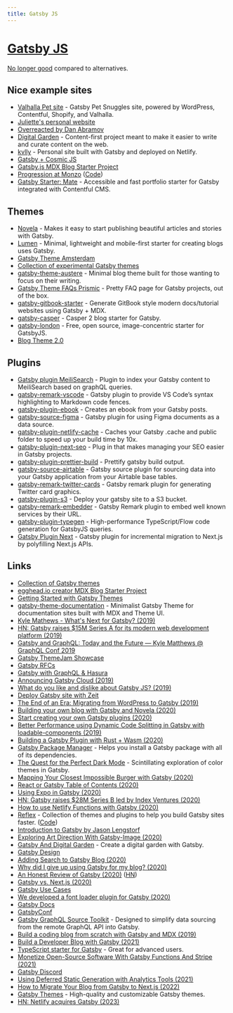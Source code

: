 ```yaml
---
title: Gatsby JS
---
```


# [Gatsby JS](https://www.gatsbyjs.org/)

[No longer good](https://twitter.com/tannerlinsley/status/1539848277641666560) compared to alternatives.

## Nice example sites

- [Valhalla Pet site](https://github.com/gatsby-inc/valhalla-examples) - Gatsby Pet Snuggles site, powered by WordPress, Contentful, Shopify, and Valhalla.
- [Juliette's personal website](https://github.com/juliettepretot/juliette.sh)
- [Overreacted by Dan Abramov](https://github.com/gaearon/overreacted.io)
- [Digital Garden](https://github.com/johno/digital-garden) - Content-first project meant to make it easier to write and curate content on the web.
- [kvlly](https://github.com/kellyvaughn/kvlly) - Personal site built with Gatsby and deployed on Netlify.
- [Gatsby + Cosmic JS](https://github.com/DSchau/-gatsby-blog-cosmicjs-)
- [Gatsby.js MDX Blog Starter Project](https://github.com/rwieruch/gatsby-mdx-blog-starter-project)
- [Progression at Monzo](https://progression.monzo.com/) ([Code](https://github.com/monzo/progression-framework))
- [Gatsby Starter: Mate](https://github.com/EmaSuriano/gatsby-starter-mate) - Accessible and fast portfolio starter for Gatsby integrated with Contentful CMS.

## Themes

- [Novela](https://github.com/narative/gatsby-theme-novela) - Makes it easy to start publishing beautiful articles and stories with Gatsby.
- [Lumen](https://github.com/alxshelepenok/gatsby-starter-lumen) - Minimal, lightweight and mobile-first starter for creating blogs uses Gatsby.
- [Gatsby Theme Amsterdam](https://github.com/ryanwiemer/gatsby-theme-amsterdam)
- [Collection of experimental Gatsby themes](https://github.com/jxnblk/gatsby-themes)
- [gatsby-theme-austere](https://github.com/johno/gatsby-theme-austere) - Minimal blog theme built for those wanting to focus on their writing.
- [Gatsby Theme FAQs Prismic](https://github.com/littleplusbig/gatsby-theme-faqs-prismic) - Pretty FAQ page for Gatsby projects, out of the box.
- [gatsby-gitbook-starter](https://github.com/hasura/gatsby-gitbook-starter) - Generate GitBook style modern docs/tutorial websites using Gatsby + MDX.
- [gatsby-casper](https://github.com/scttcper/gatsby-casper) - Casper 2 blog starter for Gatsby.
- [gatsby-london](https://github.com/ImedAdel/gatsby-london) - Free, open source, image-concentric starter for GatsbyJS.
- [Blog Theme 2.0](https://www.gatsbyjs.org/blog/2020-07-08-blog-2.0/)

## Plugins

- [Gatsby plugin MeiliSearch](https://github.com/meilisearch/gatsby-plugin-meilisearch) - Plugin to index your Gatsby content to MeiliSearch based on graphQL queries.
- [gatsby-remark-vscode](https://github.com/andrewbranch/gatsby-remark-vscode) - Gatsby plugin to provide VS Code’s syntax highlighting to Markdown code fences.
- [gatsby-plugin-ebook](https://github.com/cowchimp/gatsby-plugin-ebook) - Creates an ebook from your Gatsby posts.
- [gatsby-source-figma](https://github.com/fabe/gatsby-source-figma) - Gatsby plugin for using Figma documents as a data source.
- [gatsby-plugin-netlify-cache](https://github.com/axe312ger/gatsby-plugin-netlify-cache) - Caches your Gatsby .cache and public folder to speed up your build time by 10x.
- [gatsby-plugin-next-seo](https://github.com/ifiokjr/gatsby-plugin-next-seo) - Plug in that makes managing your SEO easier in Gatsby projects.
- [gatsby-plugin-prettier-build](https://github.com/jmsv/gatsby-plugin-prettier-build) - Prettify gatsby build output.
- [gatsby-source-airtable](https://github.com/jbolda/gatsby-source-airtable) - Gatsby source plugin for sourcing data into your Gatsby application from your Airtable base tables.
- [gatsby-remark-twitter-cards](https://github.com/alessbell/gatsby-remark-twitter-cards) - Gatsby remark plugin for generating Twitter card graphics.
- [gatsby-plugin-s3](https://github.com/jariz/gatsby-plugin-s3) - Deploy your gatsby site to a S3 bucket.
- [gatsby-remark-embedder](https://github.com/MichaelDeBoey/gatsby-remark-embedder) - Gatsby Remark plugin to embed well known services by their URL.
- [gatsby-plugin-typegen](https://github.com/cometkim/gatsby-plugin-typegen) - High-performance TypeScript/Flow code generation for GatsbyJS queries.
- [Gatsby Plugin Next](https://github.com/hightouchio/gatsby-plugin-next) - Gatsby plugin for incremental migration to Next.js by polyfilling Next.js APIs.

## Links

- [Collection of Gatsby themes](https://github.com/johno/gatsby-themes)
- [egghead.io creator MDX Blog Starter Project](https://github.com/eggheadio/gatsby-starter-egghead-blog)
- [Getting Started with Gatsby Themes](https://www.ianjones.us/getting-started-with-gatsby-themes)
- [gatsby-theme-documentation](https://github.com/johno/gatsby-theme-documentation) - Minimalist Gatsby Theme for documentation sites built with MDX and Theme UI.
- [Kyle Mathews - What's Next for Gatsby? (2019)](https://www.youtube.com/watch?v=-bHkPPL1Tz4)
- [HN: Gatsby raises \$15M Series A for its modern web development platform (2019)](https://news.ycombinator.com/item?id=21085651)
- [Gatsby and GraphQL: Today and the Future — Kyle Matthews @ GraphQL Conf 2019](https://www.youtube.com/watch?v=hXGziTHNTKY)
- [Gatsby ThemeJam Showcase](https://themejam.gatsbyjs.org/showcase)
- [Gatsby RFCs](https://github.com/gatsbyjs/rfcs)
- [Gatsby with GraphQL & Hasura](https://github.com/hasura/graphql-engine/wiki/Gatsby-with-GraphQL-&-Hasura)
- [Announcing Gatsby Cloud (2019)](https://www.gatsbyjs.org/blog/2019-11-14-announcing-gatsby-cloud/)
- [What do you like and dislike about Gatsby JS? (2019)](https://twitter.com/mxstbr/status/1198915353809698817)
- [Deploy Gatsby site with Zeit](https://zeit.co/solutions/gatsby)
- [The End of an Era: Migrating from WordPress to Gatsby (2019)](https://www.taniarascia.com/migrating-from-wordpress-to-gatsby/)
- [Building your own blog with Gatsby and Novela (2020)](https://www.narative.co/articles/building-your-own-blog-with-gatsby-and-novela)
- [Start creating your own Gatsby plugins (2020)](https://dev.to/notrab/start-creating-your-own-gatsby-plugins-jc0)
- [Better Performance using Dynamic Code Splitting in Gatsby with loadable-components (2019)](https://dev.to/itmayziii/better-performance-using-dynamic-code-splitting-in-gatsby-with-loadable-components-6am)
- [Building a Gatsby Plugin with Rust + Wasm (2020)](https://aless.co/gatsby-wasm-plugin/)
- [Gatsby Package Manager](https://github.com/ahmadawais/gatsby-package-manager) - Helps you install a Gatsby package with all of its dependencies.
- [The Quest for the Perfect Dark Mode](https://joshwcomeau.com/gatsby/dark-mode/) - Scintillating exploration of color themes in Gatsby.
- [Mapping Your Closest Impossible Burger with Gatsby (2020)](https://www.gatsbyjs.org/blog/2020-05-07-gatsby-delivers-impossible-burgers-map/)
- [React or Gatsby Table of Contents (2020)](https://disaev.me/react-gatsby-table-of-contents/)
- [Using Expo in Gatsby (2020)](https://sebastienlorber.com/using-expo-in-gatsby)
- [HN: Gatsby raises \$28M Series B led by Index Ventures (2020)](https://news.ycombinator.com/item?id=23324979)
- [How to use Netlify Functions with Gatsby (2020)](https://joshwcomeau.com/gatsby/using-netlify-functions-with-gatsby/)
- [Reflex](https://reflexjs.org/) - Collection of themes and plugins to help you build Gatsby sites faster. ([Code](https://github.com/reflexjs/reflex))
- [Introduction to Gatsby by Jason Lengstorf](https://frontendmasters.com/courses/gatsby/)
- [Exploring Art Direction With Gatsby-Image (2020)](https://www.aboutmonica.com/blog/2020-06-24-exploring-art-direction-in-gatsby)
- [Gatsby And Digital Garden](https://github.com/mathieudutour/gatsby-digital-garden) - Create a digital garden with Gatsby.
- [Gatsby Design](https://www.gatsby.design/)
- [Adding Search to Gatsby Blog (2020)](https://www.thomas.wang/blog/adding-search)
- [Why did I give up using Gatsby for my blog? (2020)](https://eshlox.net/2020/08/15/why-did-i-give-up-using-gatsby-for-my-blog)
- [An Honest Review of Gatsby (2020)](https://cra.mr/an-honest-review-of-gatsby/) ([HN](https://news.ycombinator.com/item?id=24670252))
- [Gatsby vs. Next.js (2020)](https://jaredpalmer.com/gatsby-vs-nextjs)
- [Gatsby Use Cases](https://www.gatsbyjs.com/use-cases/)
- [We developed a font loader plugin for Gatsby (2020)](https://blog.prototyp.digital/we-developed-a-font-loader-plugin-for-gatsby/)
- [Gatsby Docs](https://www.gatsbyjs.com/docs/)
- [GatsbyConf](https://www.gatsbyconf.com/)
- [Gatsby GraphQL Source Toolkit](https://github.com/gatsbyjs/gatsby-graphql-toolkit) - Designed to simplify data sourcing from the remote GraphQL API into Gatsby.
- [Build a coding blog from scratch with Gatsby and MDX (2019)](https://scottspence.com/2019/10/31/build-an-mdx-blog/)
- [Build a Developer Blog with Gatsby (2021)](https://egghead.io/courses/build-a-developer-blog-with-gatsby-bd96)
- [TypeScript starter for Gatsby](https://github.com/jpedroschmitz/gatsby-starter-ts) - Great for advanced users.
- [Monetize Open-Source Software With Gatsby Functions And Stripe (2021)](https://www.smashingmagazine.com/2021/09/monetize-open-source-software-gatsby-functions-stripe/)
- [Gatsby Discord](https://discord.com/invite/gatsby)
- [Using Deferred Static Generation with Analytics Tools (2021)](https://www.gatsbyjs.com/blog/using-deferred-static-generation-with-analytics-tools/)
- [How to Migrate Your Blog from Gatsby to Next.js (2022)](https://blog.appsignal.com/2022/01/12/how-to-migrate-your-blog-from-gatsby-to-nextjs.html)
- [Gatsby Themes](https://github.com/LekoArts/gatsby-themes) - High-quality and customizable Gatsby themes.
- [HN: Netlify acquires Gatsby (2023)](https://news.ycombinator.com/item?id=34613039)
